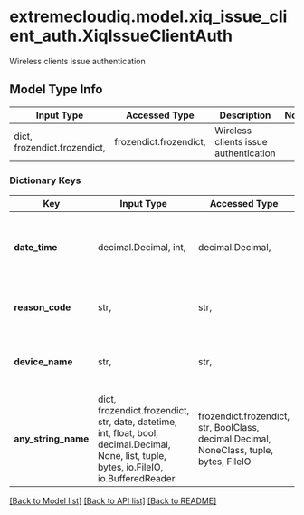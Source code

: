 # extremecloudiq.model.xiq_issue_client_auth.XiqIssueClientAuth

Wireless clients issue authentication

## Model Type Info
Input Type | Accessed Type | Description | Notes
------------ | ------------- | ------------- | -------------
dict, frozendict.frozendict,  | frozendict.frozendict,  | Wireless clients issue authentication | 

### Dictionary Keys
Key | Input Type | Accessed Type | Description | Notes
------------ | ------------- | ------------- | ------------- | -------------
**date_time** | decimal.Decimal, int,  | decimal.Decimal,  | The time and date when the issue when issue occurred | [optional] value must be a 64 bit integer
**reason_code** | str,  | str,  | The reason why the problem occurred | [optional] 
**device_name** | str,  | str,  | The device name to which client was connected | [optional] 
**any_string_name** | dict, frozendict.frozendict, str, date, datetime, int, float, bool, decimal.Decimal, None, list, tuple, bytes, io.FileIO, io.BufferedReader | frozendict.frozendict, str, BoolClass, decimal.Decimal, NoneClass, tuple, bytes, FileIO | any string name can be used but the value must be the correct type | [optional]

[[Back to Model list]](../../README.md#documentation-for-models) [[Back to API list]](../../README.md#documentation-for-api-endpoints) [[Back to README]](../../README.md)

